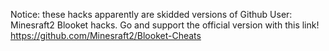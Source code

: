 
Notice: these hacks apparently are skidded versions of Github User: Minesraft2 Blooket hacks. Go and support the official version with this link!
https://github.com/Minesraft2/Blooket-Cheats
